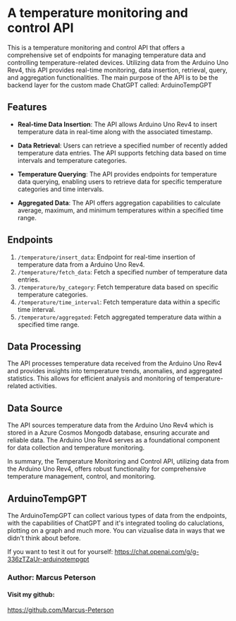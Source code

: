 # A temperature monitoring and control API

This is a temperature monitoring and control API that offers a comprehensive set of endpoints for managing temperature data and controlling temperature-related devices. Utilizing data from the Arduino Uno Rev4, this API provides real-time monitoring, data insertion, retrieval, query, and aggregation functionalities.
The main purpose of the API is to be the backend layer for the custom made ChatGPT called: ArduinoTempGPT

## Features
- **Real-time Data Insertion**: The API allows Arduino Uno Rev4 to insert temperature data in real-time along with the associated timestamp.

- **Data Retrieval**: Users can retrieve a specified number of recently added temperature data entries. The API supports fetching data based on time intervals and temperature categories.

- **Temperature Querying**: The API provides endpoints for temperature data querying, enabling users to retrieve data for specific temperature categories and time intervals.

- **Aggregated Data**: The API offers aggregation capabilities to calculate average, maximum, and minimum temperatures within a specified time range.


## Endpoints
1. `/temperature/insert_data`: Endpoint for real-time insertion of temperature data from a Arduino Uno Rev4.
2. `/temperature/fetch_data`: Fetch a specified number of temperature data entries.
3. `/temperature/by_category`: Fetch temperature data based on specific temperature categories.
4. `/temperature/time_interval`: Fetch temperature data within a specific time interval.
5. `/temperature/aggregated`: Fetch aggregated temperature data within a specified time range.


## Data Processing
The API processes temperature data received from the Arduino Uno Rev4 and provides insights into temperature trends, anomalies, and aggregated statistics. This allows for efficient analysis and monitoring of temperature-related activities.

## Data Source
The API sources temperature data from the Arduino Uno Rev4 which is stored in a Azure Cosmos Mongodb database, ensuring accurate and reliable data. The Arduino Uno Rev4 serves as a foundational component for data collection and temperature monitoring.

In summary, the Temperature Monitoring and Control API, utilizing data from the Arduino Uno Rev4, offers robust functionality for comprehensive temperature management, control, and monitoring.

## ArduinoTempGPT
The ArduinoTempGPT can collect various types of data from the endpoints, with the capabilities of ChatGPT and it's integrated tooling do caluclations, plotting on a graph and much more. You can vizualise data in ways that we didn't think about before. 

If you want to test it out for yourself: 
<a href=https://chat.openai.com/g/g-336zTZaUr-arduinotempgpt> 
https://chat.openai.com/g/g-336zTZaUr-arduinotempgpt
</a>

### Author: Marcus Peterson
#### Visit my github: 
<a href=https://github.com/Marcus-Peterson>
https://github.com/Marcus-Peterson
</a>